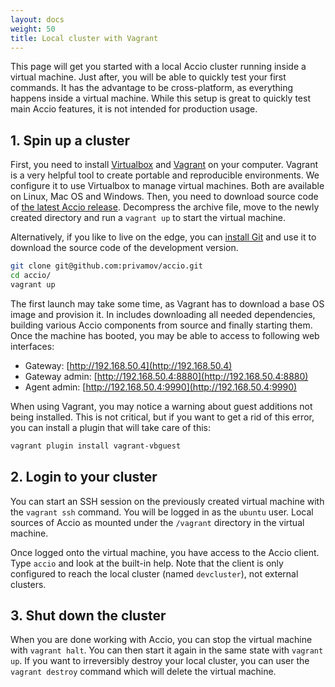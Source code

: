 ```yaml
---
layout: docs
weight: 50
title: Local cluster with Vagrant
---
```


This page will get you started with a local Accio cluster running inside a virtual machine.
Just after, you will be able to quickly test your first commands.
It has the advantage to be cross-platform, as everything happens inside a virtual machine.
While this setup is great to quickly test main Accio features, it is not intended for production usage.

## 1. Spin up a cluster
First, you need to install [Virtualbox](https://www.virtualbox.org/) and [Vagrant](https://www.vagrantup.com/) on your computer.
Vagrant is a very helpful tool to create portable and reproducible environments.
We configure it to use Virtualbox to manage virtual machines.
Both are available on Linux, Mac OS and Windows.
Then, you need to download source code of [the latest Accio release](https://github.com/privamov/accio/releases/latest).
Decompress the archive file, move to the newly created directory and run a `vagrant up` to start the virtual machine.

Alternatively, if you like to live on the edge, you can [install Git](https://git-scm.com/downloads) and use it to download the source code of the development version.

```bash
git clone git@github.com:privamov/accio.git
cd accio/
vagrant up
```

The first launch may take some time, as Vagrant has to download a base OS image and provision it.
In includes downloading all needed dependencies, building various Accio components from source and finally starting them.
Once the machine has booted, you may be able to access to following web interfaces:

  * Gateway: [http://192.168.50.4](http://192.168.50.4)
  * Gateway admin: [http://192.168.50.4:8880](http://192.168.50.4:8880)
  * Agent admin: [http://192.168.50.4:9990](http://192.168.50.4:9990)

When using Vagrant, you may notice a warning about guest additions not being installed.
This is not critical, but if you want to get a rid of this error, you can install a plugin that will take care of this:

```bash
vagrant plugin install vagrant-vbguest
```

## 2. Login to your cluster
You can start an SSH session on the previously created virtual machine with the `vagrant ssh` command.
You will be logged in as the `ubuntu` user.
Local sources of Accio as mounted under the `/vagrant` directory in the virtual machine.

Once logged onto the virtual machine, you have access to the Accio client.
Type `accio` and look at the built-in help.
Note that the client is only configured to reach the local cluster (named `devcluster`), not external clusters.

## 3. Shut down the cluster
When you are done working with Accio, you can stop the virtual machine with `vagrant halt`.
You can then start it again in the same state with `vagrant up`.
If you want to irreversibly destroy your local cluster, you can user the `vagrant destroy` command which will delete the virtual machine.
